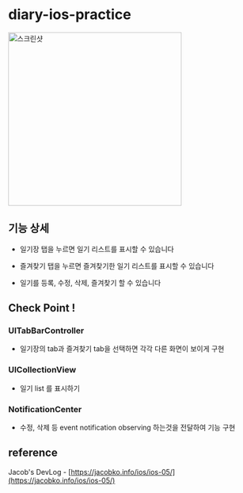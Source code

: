 # diary-ios-practice

<!-- ! 스크린샷 추가해야됨 -->

<img width="350" alt="스크린샷" src="https://user-images.githubusercontent.com/28912774/144228449-51aee162-e618-4849-bc02-7a63928bafb5.gif">

## 기능 상세

- 일기장 탭을 누르면 일기 리스트를 표시할 수 있습니다

- 즐겨찾기 탭을 누르면 즐겨찾기한 일기 리스트를 표시할 수 있습니다

- 일기를 등록, 수정, 삭제, 즐겨찾기 할 수 있습니다

## Check Point !

### UITabBarController

- 일기장의 tab과 즐겨찾기 tab을 선택하면 각각 다른 화면이 보이게 구현

### UICollectionView

- 일기 list 를 표시하기

### NotificationCenter

- 수정, 삭제 등 event notification observing 하는것을 전달하여 기능 구현

## reference

Jacob's DevLog - [https://jacobko.info/ios/ios-05/](https://jacobko.info/ios/ios-05/)

